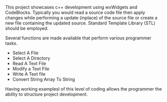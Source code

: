 This project showcases c++ development using wxWidgets and CodeBlocks.
Typically you would read a source code file then apply changes while performing a update (inplace) of the source file or create a new file containing the updated source.  Standard Template Library (STL) should be employed.

Several functions are made available that perform various programmer tasks.
<ul>
  <li>Select A File</li>
  <li>Select A Directory</li>
  <li>Read A Text File</li>
  <li>Modify a Text File</li>
  <li>Write A Text file</li>
  <li>Convert String Array To String</li>
</ul>

Having working examplesl of this level of coding allows the programmer the ability to structure project development.
